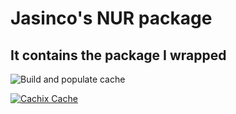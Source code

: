 # Jasinco's NUR package

## It contains the package I wrapped

![Build and populate cache](https://github.com/jasinco/nur-packages/workflows/Build%20and%20populate%20cache/badge.svg)

<!--
Uncomment this if you use travis:

[![Build Status](https://travis-ci.com/<YOUR_TRAVIS_USERNAME>/nur-packages.svg?branch=master)](https://travis-ci.com/<YOUR_TRAVIS_USERNAME>/nur-packages)
-->
[![Cachix Cache](https://img.shields.io/badge/cachix-jasinco-blue.svg)](https://jasinco.cachix.org)

